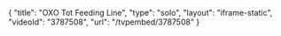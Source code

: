 {
    "title": "OXO Tot Feeding Line",
    "type": "solo",
    "layout": "iframe-static",
    "videoId": "3787508",
    "url": "\/tvpembed\/3787508"
}